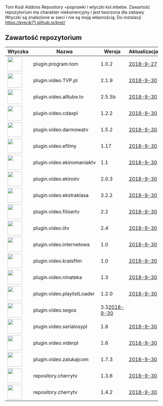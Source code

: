
Tom Kodi Addons Repository
+poprawki i wtyczki kol.mbebe.
Zawartość repozytorium ma charakter niekomercyjny i jest tworzona dla zabawy
Wtyczki są znalezione w sieci i nie są moją własnością;
Do instalacji
https://krecik71.github.io/kret/

## Zawartość repozytorium
|Wtyczka|Nazwa|Wersja|Aktualizacja|
|---|---|---|---|
|<img src="https://raw.githubusercontent.com/krecik71/kret/master/kret/plugin.program.tom/icon.png" width="48">|plugin.program.tom|1.0.2|[2018-9-27](https://raw.githubusercontent.com/krecik71/kret/master/kret/plugin.program.tom/changelog.txt)
|<img src="https://raw.githubusercontent.com/krecik71/kret/master/kret/plugin.video.TVP.pl/icon.png" width="48">|plugin.video.TVP.pl|2.1.9|[2018-9-30](https://raw.githubusercontent.com/krecik71/kret/master/kret/plugin.video.TVP.pl/changelog.txt)
|<img src="https://raw.githubusercontent.com/krecik71/kret/master/kret/plugin.video.alltube.tv/icon.png" width="48">|plugin.video.alltube.tv|2.5.5b|[2018-9-30](https://raw.githubusercontent.com/krecik71/kret/master/kret/plugin.video.alltube.tv/changelog.txt)
|<img src="https://raw.githubusercontent.com/krecik71/kret/master/kret/plugin.video.cdaxpl/icon.png" width="48">|plugin.video.cdaxpl|1.2.2|[2018-9-30](https://raw.githubusercontent.com/krecik71/kret/master/kret/plugin.video.cdaxpl/changelog.txt)
|<img src="https://raw.githubusercontent.com/krecik71/kret/master/kret/plugin.video.darmowatv/icon.png" width="48">|plugin.video.darmowatv|1.5.2|[2018-9-30](https://raw.githubusercontent.com/krecik71/kret/master/kret/plugin.video.darmowatv/changelog.txt)
|<img src="https://raw.githubusercontent.com/krecik71/kret/master/kret/plugin.video.efilmy/icon.png" width="48">|plugin.video.efilmy|1.17|[2018-9-30](https://raw.githubusercontent.com/krecik71/kret/master/kret/plugin.video.efilmy/changelog.txt)
|<img src="https://raw.githubusercontent.com/krecik71/kret/master/kret/plugin.video.ekinomaniaktv/icon.png" width="48">|plugin.video.ekinomaniaktv|1.1|[2018-9-30](https://raw.githubusercontent.com/krecik71/kret/master/kret/plugin.video.ekinomaniaktv/changelog.txt)
|<img src="https://raw.githubusercontent.com/krecik71/kret/master/kret/plugin.video.ekinotv/icon.png" width="48">|plugin.video.ekinotv|2.0.3|[2018-9-30](https://raw.githubusercontent.com/krecik71/kret/master/kret/plugin.video.ekinotv/changelog.txt)
|<img src="https://raw.githubusercontent.com/krecik71/kret/master/kret/plugin.video.ekstraklasa/icon.png" width="48">|plugin.video.ekstraklasa|3.2.2|[2018-9-30](https://raw.githubusercontent.com/krecik71/kret/master/kret/plugin.video.ekinotv/changelog1.txt)
|<img src="https://raw.githubusercontent.com/krecik71/kret/master/kret/plugin.video.filisertv/icon.png" width="48">|plugin.video.filisertv|2.2|[2018-9-30](https://raw.githubusercontent.com/krecik71/kret/master/kret/plugin.video.filisertv/changelog.txt)
|<img src="https://raw.githubusercontent.com/krecik71/kret/master/kret/plugin.video.iitv/icon.png" width="48">|plugin.video.iitv|2.4|[2018-9-30](https://raw.githubusercontent.com/krecik71/kret/master/kret/plugin.video.iitv/changelog.txt)
|<img src="https://raw.githubusercontent.com/krecik71/kret/master/kret/plugin.video.internetowa/icon.png" width="48">|plugin.video.internetowa|1.0|[2018-9-30](https://raw.githubusercontent.com/krecik71/kret/master/kret/plugin1.video.iitv/changelog.txt)
|<img src="https://raw.githubusercontent.com/krecik71/kret/master/kret/plugin.video.kraisfilm/icon.png" width="48">|plugin.video.kraisfilm|1.0|[2018-9-30](https://raw.githubusercontent.com/krecik71/kret/master/kret/plugin.video.kraisfilm/changelog.txt)
|<img src="https://raw.githubusercontent.com/krecik71/kret/master/kret/plugin.video.ninateka/icon.png" width="48">|plugin.video.ninateka|1.3|[2018-9-30](https://raw.githubusercontent.com/krecik71/kret/master/kret/plugin.video.ninateka/changelog.txt)
|<img src="https://raw.githubusercontent.com/krecik71/kret/master/kret/plugin.video.playlistLoader/icon.png" width="48">|plugin.video.playlistLoader|1.2.0|[2018-9-30](https://github.com/krecik71/kret/blob/master/kret/plugin.video.playlistLoader/changelog.txt)
|<img src="https://raw.githubusercontent.com/krecik71/kret/master/kret/plugin.video.segos/icon.png" width="48">|plugin.video.segos|3.3[2018-9-30](https://raw.githubusercontent.com/krecik71/kret/master/kret/plugin.video.segos/changelog.txt)
|<img src="https://raw.githubusercontent.com/krecik71/kret/master/kret/plugin.video.serialosypl/icon.png" width="48">|plugin.video.serialosypl|1.8|[2018-9-30](https://raw.githubusercontent.com/krecik71/kret/master/kret/plugin.video.serialosypl/changelog.txt)
|<img src="https://raw.githubusercontent.com/krecik71/kret/master/kret/plugin.video.viderpl/icon.png" width="48">|plugin.video.viderpl|1.6|[2018-9-30](https://raw.githubusercontent.com/krecik71/kret/master/kret/plugin.video.viderpl/changelog.txt)
|<img src="https://raw.githubusercontent.com/krecik71/kret/master/kret/plugin.video.zalukajcom/icon.png" width="48">|plugin.video.zalukajcom|1.7.3|[2018-9-30](https://raw.githubusercontent.com/krecik71/kret/master/kret/plugin.video.zalukajcom/changelog.txt)
|<img src="https://raw.githubusercontent.com/krecik71/kret/master/kret/repository.cherrytv/icon.png" width="48">|repository.cherrytv|1.3.6|[2018-9-30](https://raw1.githubusercontent.com/krecik71/kret/master/kret/plugin.video.zalukajcom/changelog.txt)
|<img src="https://raw.githubusercontent.com/krecik71/kret/master/kret/repository.podpis/icon.png" width="48">|repository.cherrytv|1.4.2|[2018-9-30](https://raw1.githubusercontent.com/krecik71/kret/master/kret/repository.podpis/changelog.txt)
